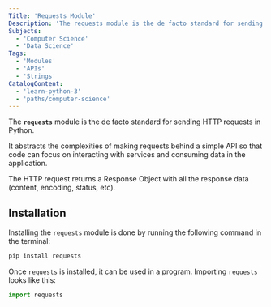 ```yaml
---
Title: 'Requests Module'
Description: 'The requests module is the de facto standard for sending HTTP requests in Python.'
Subjects:
  - 'Computer Science'
  - 'Data Science'
Tags:
  - 'Modules'
  - 'APIs'
  - 'Strings'
CatalogContent:
  - 'learn-python-3'
  - 'paths/computer-science'
---
```


The **`requests`** module is the de facto standard for sending HTTP requests in Python.

It abstracts the complexities of making requests behind a simple API so that code can focus on interacting with services and consuming data in the application.

The HTTP request returns a Response Object with all the response data (content, encoding, status, etc).

## Installation

Installing the `requests` module is done by running the following command in the terminal:

```bash
pip install requests
```

Once `requests` is installed, it can be used in a program. Importing `requests` looks like this:

```py
import requests
```
